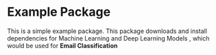 # Example Package

This is a simple example package. This package downloads and install dependencies for Machine Learning and Deep Learning Models , which would be used for **Email Classification**